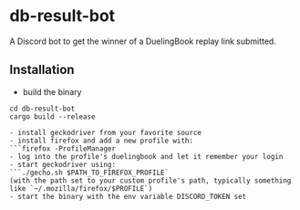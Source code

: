 # db-result-bot
A Discord bot to get the winner of a DuelingBook replay link submitted.

## Installation
- build the binary
```git clone https://github.com/Ireozar/db-result-bot.git
cd db-result-bot
cargo build --release

- install geckodriver from your favorite source
- install firefox and add a new profile with:
```firefox -ProfileManager
- log into the profile's duelingbook and let it remember your login
- start geckodriver using:
```./gecho.sh $PATH_TO_FIREFOX_PROFILE`
(with the path set to your custom profile's path, typically something like `~/.mozilla/firefox/$PROFILE`)
- start the binary with the env variable DISCORD_TOKEN set
